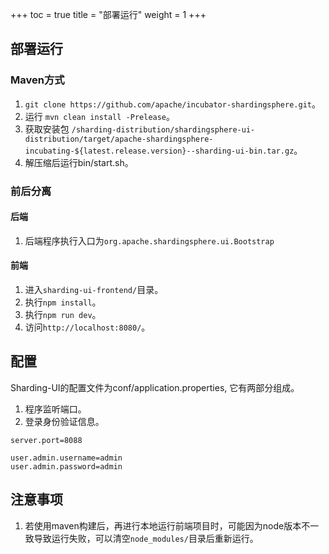 +++
toc = true
title = "部署运行"
weight = 1
+++

## 部署运行

### Maven方式

1. `git clone https://github.com/apache/incubator-shardingsphere.git`。
1. 运行 `mvn clean install -Prelease`。
1. 获取安装包 `/sharding-distribution/shardingsphere-ui-distribution/target/apache-shardingsphere-incubating-${latest.release.version}--sharding-ui-bin.tar.gz`。
1. 解压缩后运行bin/start.sh。

### 前后分离

#### 后端
1. 后端程序执行入口为`org.apache.shardingsphere.ui.Bootstrap`

#### 前端
1. 进入`sharding-ui-frontend/`目录。
1. 执行`npm install`。
1. 执行`npm run dev`。
1. 访问`http://localhost:8080/`。

## 配置

Sharding-UI的配置文件为conf/application.properties, 它有两部分组成。

1. 程序监听端口。
1. 登录身份验证信息。

```properties
server.port=8088

user.admin.username=admin
user.admin.password=admin
```

## 注意事项
1. 若使用maven构建后，再进行本地运行前端项目时，可能因为node版本不一致导致运行失败，可以清空`node_modules/`目录后重新运行。
